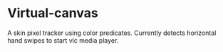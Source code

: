 Virtual-canvas
==============

A skin pixel tracker using color predicates. Currently detects horizontal hand swipes to start vlc media player.